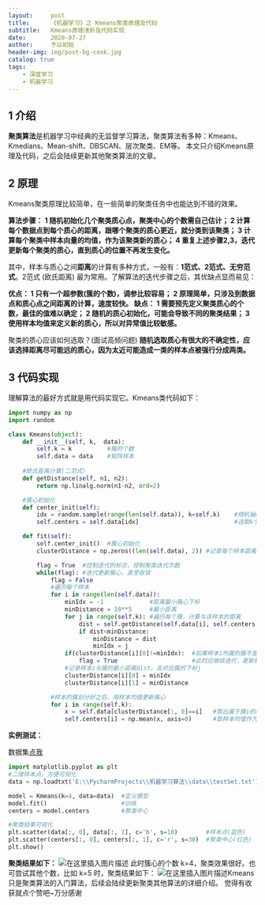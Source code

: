```yaml
---
layout:     post
title:      《机器学习》之 Kmeans聚类原理及代码
subtitle:   Kmeans原理浅析及代码实现
date:       2020-07-27
author:     予以初始
header-img: img/post-bg-cook.jpg
catalog: true
tags:
    - 深度学习
    - 机器学习
---
```


## 1 介绍
**聚类算法**是机器学习中经典的无监督学习算法，聚类算法有多种：Kmeans、Kmedians、Mean-shift、DBSCAN、层次聚类、EM等。
本文只介绍Kmeans原理及代码，之后会陆续更新其他聚类算法的文章。
## 2 原理
Kmeans聚类原理比较简单，在一些简单的聚类任务中也能达到不错的效果。

**算法步骤：**
**1 随机初始化几个聚类质心点，聚类中心的个数需自己估计；
2 计算每个数据点到每个质心的距离，跟哪个聚类的质心更近，就分类到该聚类；
3 计算每个聚类中样本向量的均值，作为该聚类新的质心；
4 重复上述步骤2,3，迭代更新每个聚类的质心，直到质心的位置不再发生变化。**

其中，样本与质心之间**距离**的计算有多种方式，一般有：**1范式、2范式、无穷范式**。2范式 (欧氏距离) 最为常用。了解算法的迭代步骤之后，其优缺点显而易见：

 **优点：
 1 只有一个超参数(簇的个数)，调参比较容易；
 2 原理简单，只涉及到数据点和质心点之间距离的计算，速度较快。
 缺点：
 1 需要预先定义聚类质心的个数，最佳的值难以确定；
 2 随机的质心初始化，可能会导致不同的聚类结果；
 3 使用样本均值来定义新的质心，所以对异常值比较敏感。**

聚类的质心应该如何选取？(面试高频问题)
**随机选取质心有很大的不确定性，应该选择距离尽可能远的质心，因为太近可能造成一类的样本点被强行分成两类。**

## 3 代码实现
理解算法的最好方式就是用代码实现它。Kmeans类代码如下：

```python
import numpy as np
import random

class Kmeans(object):
    def __init__(self, k,  data):
        self.k = k          #簇的个数
        self.data = data    #矩阵样本
        
    #欧氏距离计算(二范式)
    def getDistance(self, n1, n2):
        return np.linalg.norm(n1-n2, ord=2)

    #簇心初始化
    def center_init(self):
        idx = random.sample(range(len(self.data)), k=self.k)    #随机抽取k个样本下标
        self.centers = self.data[idx]                           #选取k个样本作为簇中心

    def fit(self):
        self.center_init()  #簇心初始化
        clusterDistance = np.zeros((len(self.data), 2)) #记录每个样本距离最近的簇心下标，与对应的距离

        flag = True  #控制迭代的标志，控制聚类迭代次数
        while(flag): #迭代更新簇心，直至收敛
            flag = False
            #遍历每个样本
            for i in range(len(self.data)):
                minIdx = -1             #距离最小簇心下标
                minDistance = 10**5     #最小距离
                for j in range(self.k): #遍历每个簇，计算与该样本的距离
                    dist = self.getDistance(self.data[i], self.centers[j])  # 样本i到簇j的距离
                    if dist<minDistance:
                        minDistance = dist
                        minIdx = j
                if(clusterDistance[i][0]!=minIdx):  #如果样本i所属的簇不是minIdx，说明样本i的簇类别变了，
                    flag = True                     #此时应继续迭代，更新簇心
                #记录样本i与簇的最小距离dist，及对应簇的下标j
                clusterDistance[i][0] = minIdx
                clusterDistance[i][1] = minDistance

            #样本的簇划分好之后，用样本均值更新簇心
            for i in range(self.k):
                x = self.data[clusterDistance[:, 0]==i]   #取出属于簇i的所有样本
                self.centers[i] = np.mean(x, axis=0)      #取样本均值作为新的簇心
```
**实例测试：**

数据集[点我](https://github.com/pbharrin/machinelearninginaction/blob/master/Ch10/testSet2.txt)

```python
import matplotlib.pyplot as plt
#二维样本点，方便可视化
data = np.loadtxt('E:\\PycharmProjects\\机器学习算法\\data\\testSet.txt')

model = Kmeans(k=4, data=data)	#定义模型
model.fit()				  	 	#训练
centers = model.centers   		#聚类中心

#聚类结果可视化
plt.scatter(data[:, 0], data[:, 1], c='b', s=10)        #样本点(蓝色)
plt.scatter(centers[:, 0], centers[:, 1], c='r', s=30)  #聚类中心(红色)
plt.show()
```
**聚类结果如下：**
![在这里插入图片描述](https://img-blog.csdnimg.cn/2020072710060134.png?x-oss-process=image/watermark,type_ZmFuZ3poZW5naGVpdGk,shadow_10,text_aHR0cHM6Ly9ibG9nLmNzZG4ubmV0L3dlaXhpbl80NTY1ODEzMQ==,size_16,color_FFFFFF,t_70#pic_center)
此时簇心的个数 k=4，聚类效果很好。也可尝试其他个数，比如 k=5 时，聚类结果如下：
![在这里插入图片描述](https://img-blog.csdnimg.cn/20200727100931847.png?x-oss-process=image/watermark,type_ZmFuZ3poZW5naGVpdGk,shadow_10,text_aHR0cHM6Ly9ibG9nLmNzZG4ubmV0L3dlaXhpbl80NTY1ODEzMQ==,size_16,color_FFFFFF,t_70#pic_center)Kmeans只是聚类算法的入门算法，后续会陆续更新聚类其他算法的详细介绍。
觉得有收获就点个赞吧~万分感谢



